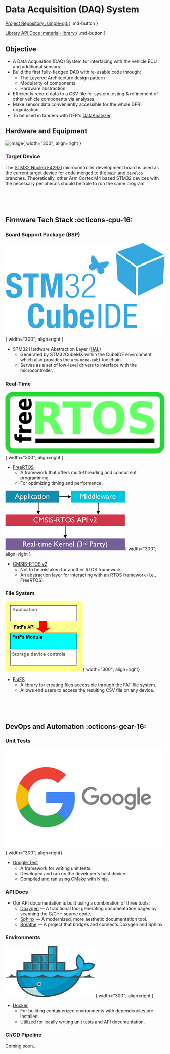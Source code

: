 # Data Acquisition (DAQ) System

[Project Repository :simple-git:](https://github.com/DallasFormulaRacing/DataAcquisition2.0){ .md-button }

[Library API Docs :material-library:](#){ .md-button }

## Objective
- A Data Acquisition (DAQ) System for interfacing with the vehicle ECU and additional sensors.
- Build the first fully-fledged DAQ with re-usable code through:
    - The Layered Architecture design pattern
    - Modularity of components
    - Hardware abstraction
- Efficiently record data to a CSV file for system testing & refinement of other vehicle components via analyses.
- Make sensor data conveniently accessible for the whole DFR organization.
- To be used in tandem with DFR's [DataAnalyzer](https://github.com/DallasFormulaRacing/DataAnalyzer).

## Hardware and Equipment

![image](./images/stm32f429zi_board.avif){ width="300"; align=right }      

### Target Device
The [STM32 Nucleo F429ZI](https://www.st.com/en/evaluation-tools/nucleo-f429zi.html) microcontroller development board is used as the current target device for code merged to the `main` and `develop` branches. Theoretically, other Arm Cortex M4 based STM32 devices with the necessary peripherals should be able to run the same program.

                               
<br />
<br />
<br />

## Firmware Tech Stack :octicons-cpu-16:

### Board Support Package (BSP)

![image](./images/stm32_cube_ide_logo.png){ width="300"; align=right }

- STM32 Hardware Abstraction Layer ([HAL](https://www.st.com/resource/en/user_manual/um1725-description-of-stm32f4-hal-and-lowlayer-drivers-stmicroelectronics.pdf))
    - Generated by STM32CubeMX within the CubeIDE environment, which also provides the `arm-none-eabi` toolchain.
    - Serves as a set of low-level drivers to interface with the microcontroller.

### Real-Time

![image](./images/FreeRTOS_logo.png){ width="300"; align=right }

- [FreeRTOS](https://www.freertos.org/index.html)
    - A framework that offers multi-threading and concurrent programming.
    - For optimizing timing and performance.

![image](./images/cmsis_rtos_interaction.png){ width="300"; align=right }

- [CMSIS-RTOS v2](https://www.keil.com/pack/doc/CMSIS/RTOS2/html/group__CMSIS__RTOS.html)
    - Not to be mistaken for another RTOS framework.
    - An abstraction layer for interacting with an RTOS framework (i.e., FreeRTOS).

### File System

![image](./images/FatFS_interactions.png){ width="300"; align=right}

- [FatFS](http://elm-chan.org/fsw/ff/)
    - A library for creating files accessible through the FAT file system.
    - Allows end users to access the resulting CSV file on any device.

<br />
<br />
<br />

## DevOps and Automation :octicons-gear-16:

### Unit Tests

![image](./images/google_logo.png){ width="300"; align=right}

- [Google Test](https://google.github.io/googletest/)
    - A framework for writing unit tests.
    - Developed and ran on the developer's host device.
    - Compiled and ran using [CMake](https://cmake.org/cmake/help/latest/index.html) with [Ninja](https://ninja-build.org/manual.html).

### API Docs

* Our API documentation is built using a combination of three tools:
    - [Doxygen](https://www.doxygen.nl/) — A traditional tool generating documentation pages by scanning the C/C++ source code.
    - [Sphinx](https://www.sphinx-doc.org/en/master/) — A modernized, more aesthetic documentation tool.
    - [Breathe](https://breathe.readthedocs.io/en/latest/#) — A project that bridges and connects Doxygen and Sphinx

### Environments

![image](./images/docker_logo.png){ width="300"; align=right }

- [Docker](https://docs.docker.com/get-started/overview/)
    - For building containerized environments with dependencies pre-installed.
    - Utilized for locally writing unit tests and API documentation.

### CI/CD Pipeline

Coming soon...

